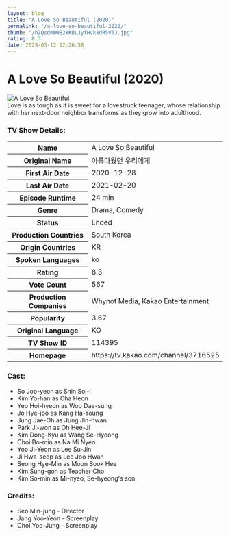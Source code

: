 ```yaml
---
layout: blog
title: "A Love So Beautiful (2020)"
permalink: "/a-love-so-beautiful-2020/"
thumb: "/hZQsdmWWB2kKDLJyfHvk8dR5VTJ.jpg"
rating: 8.3
date: 2025-03-12 12:26:58
---
```

<h1 class="title">A Love So Beautiful (2020)</h1><div class="poster"><img src="{{ site.imglink }}/hZQsdmWWB2kKDLJyfHvk8dR5VTJ.jpg" class="img-fluid my-3" alt="A Love So Beautiful"/></div><div class="plot">Love is as tough as it is sweet for a lovestruck teenager, whose relationship with her next-door neighbor transforms as they grow into adulthood.</div><h3>TV Show Details:</h3><table class="table table-bordered details"><tr><th>Name</th><td>A Love So Beautiful</td></tr><tr><th>Original Name</th><td>아름다웠던 우리에게</td></tr><tr><th>First Air Date</th><td>2020-12-28</td></tr><tr><th>Last Air Date</th><td>2021-02-20</td></tr><tr><th>Episode Runtime</th><td>24 min</td></tr><tr><th>Genre</th><td>Drama, Comedy</td></tr><tr><th>Status</th><td>Ended</td></tr><tr><th>Production Countries</th><td>South Korea</td></tr><tr><th>Origin Countries</th><td>KR</td></tr><tr><th>Spoken Languages</th><td>ko</td></tr><tr><th>Rating</th><td>8.3</td></tr><tr><th>Vote Count</th><td>567</td></tr><tr><th>Production Companies</th><td>Whynot Media, Kakao Entertainment</td></tr><tr><th>Popularity</th><td>3.67</td></tr><tr><th>Original Language</th><td>KO</td></tr><tr><th>TV Show ID</th><td>114395</td></tr><tr><th>Homepage</th><td>https://tv.kakao.com/channel/3716525</td></tr></table><h3>Cast:</h3><ul class="list-group cast"><li>So Joo-yeon as Shin Sol-i</li><li>Kim Yo-han as Cha Heon</li><li>Yeo Hoi-hyeon as Woo Dae-sung</li><li>Jo Hye-joo as Kang Ha-Young</li><li>Jung Jae-Oh as Jung Jin-hwan</li><li>Park Ji-won as Oh Hee-Ji</li><li>Kim Dong-Kyu as Wang Se-Hyeong</li><li>Choi Bo-min as Na Mi Nyeo</li><li>Yoo Ji-Yeon as Lee Su-Jin</li><li>Ji Hwa-seop as Lee Joo Hwan</li><li>Seong Hye-Min as Moon Sook Hee</li><li>Kim Sung-gon as Teacher Cho</li><li>Kim So-min as Mi-nyeo, Se-hyeong's son</li></ul><h3>Credits:</h3><ul class="list-group crew"><li>Seo Min-jung - Director</li><li>Jang Yoo-Yeon - Screenplay</li><li>Choi Yoo-Jung - Screenplay</li></ul>